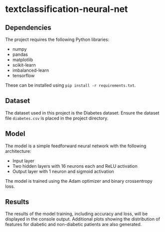 # textclassification-neural-net

## Dependencies

The project requires the following Python libraries:

- numpy
- pandas
- matplotlib
- scikit-learn
- imbalanced-learn
- tensorflow

These can be installed using `pip install -r requirements.txt`.

## Dataset

The dataset used in this project is the Diabetes dataset. Ensure the dataset file `diabetes.csv` is placed in the project directory.

## Model

The model is a simple feedforward neural network with the following architecture:

- Input layer
- Two hidden layers with 16 neurons each and ReLU activation
- Output layer with 1 neuron and sigmoid activation

The model is trained using the Adam optimizer and binary crossentropy loss.

## Results

The results of the model training, including accuracy and loss, will be displayed in the console output. Additional plots showing the distribution of features for diabetic and non-diabetic patients are also generated.


